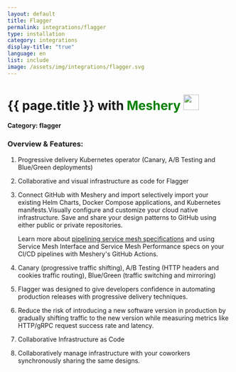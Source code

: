 ```yaml
---
layout: default
title: Flagger
permalink: integrations/flagger
type: installation
category: integrations
display-title: "true"
language: en
list: include
image: /assets/img/integrations/flagger.svg
---
```


<h1>{{ page.title }} with <span style="font-weight: bold; color: green;">Meshery</span> <img src="{{ page.image }}" style="width: 35px; height: 35px;" /></h1>


#### Category: flagger

### Overview & Features:
1. Progressive delivery Kubernetes operator (Canary, A/B Testing and Blue/Green deployments)

2. Collaborative and visual infrastructure as code for Flagger

4. 
    Connect GitHub with Meshery and import selectively import your existing Helm Charts, Docker Compose applications, and Kubernetes manifests.Visually configure and customize your cloud native infrastructure.
    Save and share your design patterns to GitHub using either public or private repositories.



    Learn more about <a href="/blog/service-mesh-specifications/pipelining-service-mesh-specifications">pipelining service mesh specifications</a> and using Service Mesh Interface and Service Mesh Performance specs on your CI/CD pipelines with Meshery's GitHub Actions.



5. Canary (progressive traffic shifting), A/B Testing (HTTP headers and cookies traffic routing), Blue/Green (traffic switching and mirroring)

6. Flagger was designed to give developers confidence in automating production releases with progressive delivery techniques.

7. Reduce the risk of introducing a new software version in production by gradually shifting traffic to the new version while measuring metrics like HTTP/gRPC request success rate and latency.

8. Collaborative Infrastructure as Code

9. Collaboratively manage infrastructure with your coworkers synchronously sharing the same designs.

